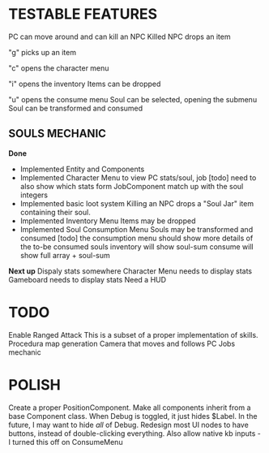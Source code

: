 # TESTABLE FEATURES
PC can move around and can kill an NPC
    Killed NPC drops an item

"g" picks up an item

"c" opens the character menu

"i" opens the inventory
    Items can be dropped

"u" opens the consume menu
    Soul can be selected, opening the submenu
        Soul can be transformed and consumed

## SOULS MECHANIC
__Done__
- Implemented Entity and Components
- Implemented Character Menu to view PC stats/soul, job
    [todo] need to also show which stats form JobComponent match up with the soul integers
- Implemented basic loot system
    Killing an NPC drops a "Soul Jar" item containing their soul.
- Implemented Inventory Menu
    Items may be dropped
- Implemented Soul Consumption Menu
    Souls may be transformed and consumed
    [todo] the consumption menu should show more details of the to-be consumed souls
            inventory will show soul-sum
            consume will show full array + soul-sum


__Next up__
Dispaly stats somewhere
    Character Menu needs to display stats
    Gameboard needs to display stats
        Need a HUD

# TODO
Enable Ranged Attack
    This is a subset of a proper implementation of skills.
Procedura map generation
Camera that moves and follows PC
Jobs mechanic

# POLISH
Create a proper PositionComponent.
Make all components inherit from a base Component class.
When Debug is toggled, it just hides $Label. In the future, I may want to hide _all_ of Debug. 
Redesign most UI nodes to have buttons, instead of double-clicking everything.
    Also allow native kb inputs - I turned this off on ConsumeMenu